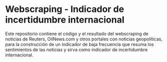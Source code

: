 # Webscraping - Indicador de incertidumbre internacional
Este repositorio contiene el código y el resultado del webscraping de noticias de Reuters, OilNews.com y otros portales con noticias geopolíticas,  para la construcción de un indicador de baja frecuencia que resuma los sentimientos de las noticias y sirva como indicador de incertidumbre internacional.


